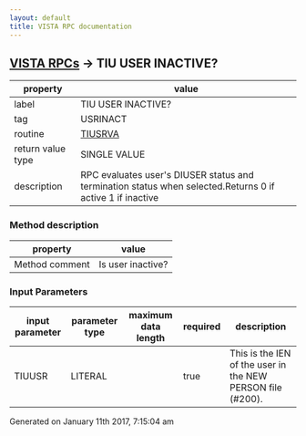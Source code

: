 ```yaml
---
layout: default
title: VISTA RPC documentation
---
```




## [VISTA RPCs](TableOfContent.md) &#8594; TIU USER INACTIVE? 

 property | value 
--- | --- 
 label | TIU USER INACTIVE?
 tag | USRINACT
 routine | [TIUSRVA](http://code.osehra.org/dox/Routine_TIUSRVA_source.html)
 return value type | SINGLE VALUE
 description | RPC evaluates user's DIUSER status and termination status when selected.Returns 0 if active        1 if inactive


### Method description

 property | value 
--- | --- 
 Method comment | Is user inactive?

### Input Parameters

| input parameter | parameter type | maximum data length | required | description | 
| --- | --- | --- | --- | --- | 
| TIUUSR | LITERAL |  | true | This is the IEN of the user in the NEW PERSON file (#200). | 




 Generated on January 11th 2017, 7:15:04 am